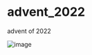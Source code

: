 # advent_2022
advent of 2022

![image](https://user-images.githubusercontent.com/6199108/219316404-13c9f5ab-2ebb-4a15-85e9-d40214885ed0.png)
